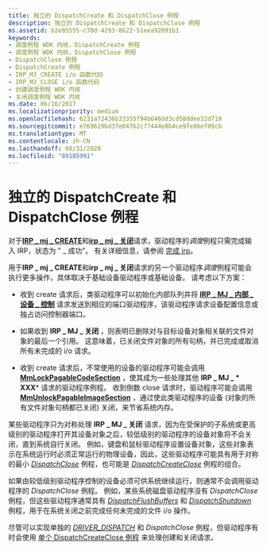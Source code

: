 ```yaml
---
title: 独立的 DispatchCreate 和 DispatchClose 例程
description: 独立的 DispatchCreate 和 DispatchClose 例程
ms.assetid: b2e05555-c70d-4293-8622-51eea92091b1
keywords:
- 调度例程 WDK 内核，DispatchCreate 例程
- 调度例程 WDK 内核，DispatchClose 例程
- DispatchClose 例程
- DispatchCreate 例程
- IRP_MJ_CREATE i/o 函数代码
- IRP_MJ_CLOSE i/o 函数代码
- 创建调度例程 WDK 内核
- 关闭调度例程 WDK 内核
ms.date: 06/16/2017
ms.localizationpriority: medium
ms.openlocfilehash: 6231a72436b33355f94b646dd3cd58ddee32d710
ms.sourcegitcommit: e769619bd37e04762c77444e8b4ce9fe86ef09cb
ms.translationtype: MT
ms.contentlocale: zh-CN
ms.lasthandoff: 08/31/2020
ms.locfileid: "89185991"
---
```

# <a name="separate-dispatchcreate-and-dispatchclose-routines"></a>独立的 DispatchCreate 和 DispatchClose 例程





对于[**IRP \_ mj \_ CREATE**](./irp-mj-create.md)和[**irp \_ mj \_ 关闭**](./irp-mj-close.md)请求，驱动程序的*调度*例程只需完成输入 IRP，状态为 " \_ 成功"。 有关详细信息，请参阅 [完成 irp](completing-irps.md)。

用于**IRP \_ mj \_ CREATE**和**irp \_ mj \_ 关闭**请求的另一个驱动程序*调度*例程可能会执行更多操作，具体取决于基础设备驱动程序或基础设备。 请考虑以下方案：

- 收到 create 请求后，类驱动程序可以初始化内部队列并将 [**IRP \_ MJ \_ 内部 \_ 设备 \_ 控制**](./irp-mj-internal-device-control.md) 请求发送到相应的端口驱动程序，该驱动程序请求设备配置信息或独占访问控制器端口。

- 如果收到 **IRP \_ MJ \_ 关闭** ，则表明已删除对与目标设备对象相关联的文件对象的最后一个引用。 这意味着，已关闭文件对象的所有句柄，并已完成或取消所有未完成的 i/o 请求。

- 收到 create 请求后，不常使用的设备的驱动程序可能会调用 [**MmLockPagableCodeSection**](/windows-hardware/drivers/ddi/wdm/nf-wdm-mmlockpagablecodesection) ，使其成为一些处理其他 **IRP \_ MJ \_ * XXX*** 请求的驱动程序例程。 收到倒数 close 请求时，驱动程序可能会调用 [**MmUnlockPagableImageSection**](/windows-hardware/drivers/ddi/wdm/nf-wdm-mmunlockpagableimagesection) ，通过使此类驱动程序的设备 (对象的所有文件对象句柄都已关闭) 关闭，来节省系统内存。

某些驱动程序只为对称处理 **IRP \_ MJ \_ 关闭** 请求，因为在受保护的子系统或更高级别的驱动程序打开其设备对象之后，较低级别的驱动程序的设备对象将不会关闭，直到系统自行关闭。 例如，键盘和鼠标驱动程序设置设备对象，这些对象表示在系统运行时必须正常运行的物理设备，因此，这些驱动程序可能具有用于对称的最小 [*DispatchClose*](/windows-hardware/drivers/ddi/wdm/nc-wdm-driver_dispatch) 例程，也可能是 [*DispatchCreateClose*](/windows-hardware/drivers/ddi/wdm/nc-wdm-driver_dispatch) 例程的组合。

如果由较低级别驱动程序控制的设备必须可供系统继续运行，则通常不会调用驱动程序的 *DispatchClose* 例程。 例如，某些系统磁盘驱动程序没有 *DispatchClose* 例程，但这些驱动程序通常具有 [*DispatchFlushBuffers*](/windows-hardware/drivers/ddi/wdm/nc-wdm-driver_dispatch) 和 [*DispatchShutdown*](/windows-hardware/drivers/ddi/wdm/nc-wdm-driver_dispatch) 例程，用于在系统关闭之前完成任何未完成的文件 i/o 操作。

尽管可以实现单独的 [*DRIVER_DISPATCH*](/windows-hardware/drivers/ddi/wdm/nc-wdm-driver_dispatch) 和 *DispatchClose* 例程，但驱动程序有时会使用 [单个 DispatchCreateClose 例程](a-single-dispatchcreateclose-routine.md) 来处理创建和关闭请求。

 


